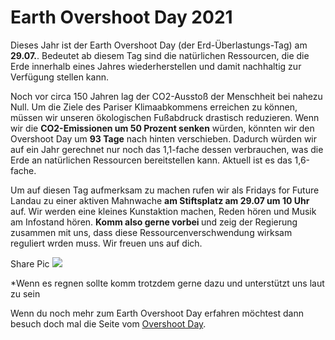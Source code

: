 
<h1>Earth Overshoot Day 2021</h1>
Dieses Jahr ist der Earth Overshoot Day (der Erd-Überlastungs-Tag) am <b>29.07.</b>. Bedeutet ab diesem Tag sind die natürlichen Ressourcen, die die Erde innerhalb eines Jahres wiederherstellen und damit nachhaltig zur Verfügung stellen kann. <br>
<p></p>
Noch vor circa 150 Jahren lag der CO2-Ausstoß der Menschheit bei nahezu Null.
Um die Ziele des Pariser Klimaabkommens erreichen zu können, müssen wir unseren ökologischen Fußabdruck drastisch reduzieren. Wenn wir die <b>CO2-Emissionen um 50 Prozent senken</b> würden, könnten wir den Overshoot Day um <b>93 Tage</b> nach hinten verschieben.
Dadurch würden wir auf ein Jahr gerechnet nur noch das 1,1-fache dessen verbrauchen, was die Erde an natürlichen Ressourcen bereitstellen kann. Aktuell ist es das 1,6-fache.
<p></p>
Um auf diesen Tag aufmerksam zu machen rufen wir als Fridays for Future Landau zu einer aktiven Mahnwache <b>am Stiftsplatz am 29.07 um 10 Uhr</b> auf. Wir werden eine kleines Kunstaktion machen, Reden hören und Musik am Infostand hören. <b>Komm also gerne vorbei </b> und zeig der Regierung zusammen mit uns, dass diese Ressourcenverschwendung wirksam reguliert wrden muss. Wir freuen uns auf dich.
<p></p>
Share Pic <img src=“fridaysforfuture-landau-pfalz.github.io/assets/images/EOD-Plakat.png“>
<p></p>
*Wenn es regnen sollte komm trotzdem gerne dazu und unterstützt uns laut zu sein
<p></p>
Wenn du noch mehr zum Earth Overshoot Day erfahren möchtest dann besuch doch mal die Seite vom <a href="https://www.overshootday.org/">Overshoot Day</a>.
